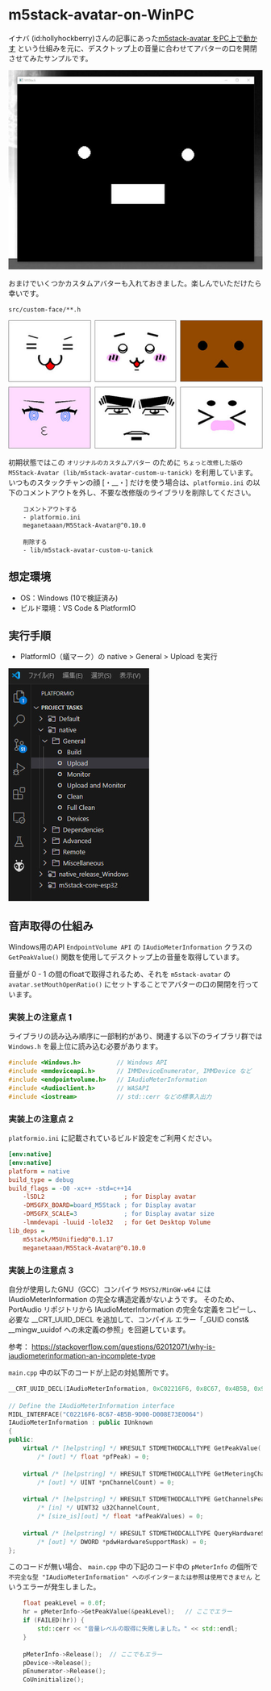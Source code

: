 # m5stack-avatar-on-WinPC

イナバ (id:hollyhockberry)さんの記事にあった[m5stack-avatar をPC上で動かす](https://hollyhockberry.hatenablog.com/entry/2023/12/30/144823) という仕組みを元に、デスクトップ上の音量に合わせてアバターの口を開閉させてみたサンプルです。

![実行イメージ](img/run.jpg)

おまけでいくつかカスタムアバターも入れておきました。楽しんでいただけたら幸いです。

```
src/custom-face/**.h
```

![カスタムアバター](img/custom-faces.jpg)

初期状態ではこの `オリジナルのカスタムアバター` のために `ちょっと改修した版の M5Stack-Avatar (lib/m5stack-avatar-custom-u-tanick)` を利用しています。
いつものスタックチャンの顔 [・__・] だけを使う場合は、`platformio.ini` の以下のコメントアウトを外し、不要な改修版のライブラリを削除してください。

```
    コメントアウトする
    - platformio.ini
    meganetaaan/M5Stack-Avatar@^0.10.0

    削除する
    - lib/m5stack-avatar-custom-u-tanick
```


## 想定環境

- OS：Windows (10で検証済み)
- ビルド環境：VS Code & PlatformIO

## 実行手順

- PlatformIO（蟻マーク）の native > General > Upload を実行

![alt text](img/native-build.jpg)

## 音声取得の仕組み

Windows用のAPI `EndpointVolume API` の `IAudioMeterInformation` クラスの `GetPeakValue()` 関数を使用してデスクトップ上の音量を取得しています。

音量が 0 - 1 の間のfloatで取得されるため、それを `m5stack-avatar` の `avatar.setMouthOpenRatio()` にセットすることでアバターの口の開閉を行っています。

### 実装上の注意点 1

ライブラリの読み込み順序に一部制約があり、関連する以下のライブラリ群では `Windows.h` を最上位に読み込む必要があります。

``` cpp
#include <Windows.h>          // Windows API
#include <mmdeviceapi.h>      // IMMDeviceEnumerator, IMMDevice など
#include <endpointvolume.h>   // IAudioMeterInformation
#include <Audioclient.h>      // WASAPI
#include <iostream>           // std::cerr などの標準入出力
```

### 実装上の注意点 2

`platformio.ini` に記載されているビルド設定をご利用ください。

``` ini
[env:native]
[env:native]
platform = native
build_type = debug
build_flags = -O0 -xc++ -std=c++14
    -lSDL2                      ; for Display avatar
    -DM5GFX_BOARD=board_M5Stack ; for Display avatar
    -DM5GFX_SCALE=3             ; for Display avatar size
    -lmmdevapi -luuid -lole32   ; for Get Desktop Volume
lib_deps = 
    m5stack/M5Unified@^0.1.17
    meganetaaan/M5Stack-Avatar@^0.10.0
```

### 実装上の注意点 3

自分が使用したGNU（GCC）コンパイラ `MSYS2/MinGW-w64` には IAudioMeterInformation の完全な構造定義がないようです。
そのため、PortAudio リポジトリから IAudioMeterInformation の完全な定義をコピーし、必要な __CRT_UUID_DECL を追加して、コンパイル エラー「_GUID const& __mingw_uuidof への未定義の参照」を回避しています。

参考：
https://stackoverflow.com/questions/62012071/why-is-iaudiometerinformation-an-incomplete-type

`main.cpp` 中の以下のコードが上記の対処箇所です。

``` cpp
__CRT_UUID_DECL(IAudioMeterInformation, 0xC02216F6, 0x8C67, 0x4B5B, 0x9D, 0x00, 0xD0, 0x08, 0xE7, 0x3E, 0x00, 0x64);

// Define the IAudioMeterInformation interface
MIDL_INTERFACE("C02216F6-8C67-4B5B-9D00-D008E73E0064")
IAudioMeterInformation : public IUnknown
{
public:
    virtual /* [helpstring] */ HRESULT STDMETHODCALLTYPE GetPeakValue(
        /* [out] */ float *pfPeak) = 0;

    virtual /* [helpstring] */ HRESULT STDMETHODCALLTYPE GetMeteringChannelCount(
        /* [out] */ UINT *pnChannelCount) = 0;

    virtual /* [helpstring] */ HRESULT STDMETHODCALLTYPE GetChannelsPeakValues(
        /* [in] */ UINT32 u32ChannelCount,
        /* [size_is][out] */ float *afPeakValues) = 0;

    virtual /* [helpstring] */ HRESULT STDMETHODCALLTYPE QueryHardwareSupport(
        /* [out] */ DWORD *pdwHardwareSupportMask) = 0;
};
```

このコードが無い場合、 `main.cpp` 中の下記のコード中の `pMeterInfo` の個所で `不完全な型 "IAudioMeterInformation" へのポインターまたは参照は使用できません` というエラーが発生しました。

``` cpp
    float peakLevel = 0.0f;
    hr = pMeterInfo->GetPeakValue(&peakLevel);   // ここでエラー
    if (FAILED(hr)) {
        std::cerr << "音量レベルの取得に失敗しました。" << std::endl;
    }

    pMeterInfo->Release();  // ここでもエラー
    pDevice->Release();
    pEnumerator->Release();
    CoUninitialize();
```
